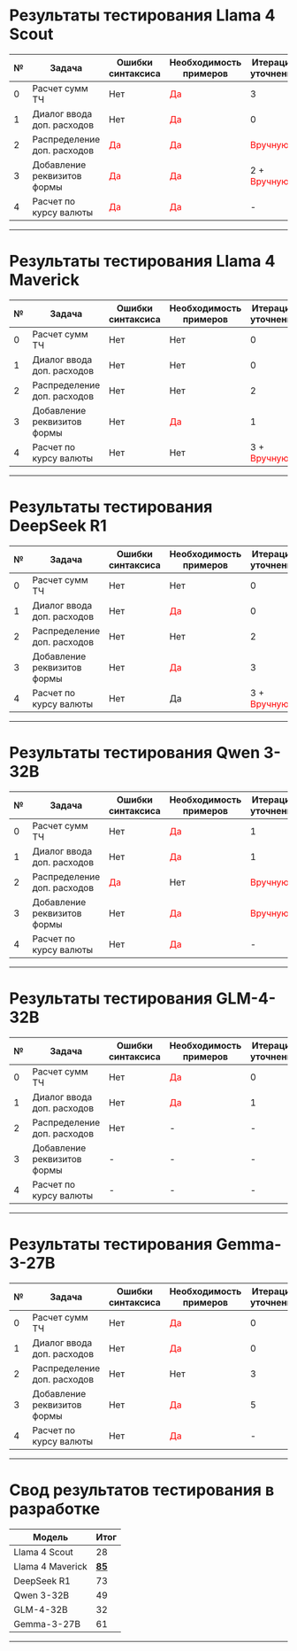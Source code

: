 # Результаты тестирования **Llama 4 Scout**

| **№** | **Задача** | **Ошибки синтаксиса** | **Необходимость примеров** | **Итерации уточнения** | **Качество архитектуры** | **Итог** (28) |
|-------|------------|------------------------|----------------------------|------------------------|--------------------------|-----|
| 0 | Расчет сумм ТЧ | Нет | <span style="color:red">Да</span> | 3 | 2 | 9 |
| 1 | Диалог ввода доп. расходов | Нет | <span style="color:red">Да</span> | 0 | 3 | 13 |
| 2 | Распределение доп. расходов | <span style="color:red">Да</span> | <span style="color:red">Да</span> | <span style="color:red">Вручную</span> | 2 | 2|
| 3 | Добавление реквизитов формы | <span style="color:red">Да</span> | <span style="color:red">Да</span> | 2 + <span style="color:red">Вручную</span>| 4 | 4 |
| 4 | Расчет по курсу валюты | <span style="color:red">Да</span>| <span style="color:red">Да</span> | - | - | 0 |

---

# Результаты тестирования **Llama 4 Maverick**

| **№** | **Задача** | **Ошибки синтаксиса** | **Необходимость примеров** | **Итерации уточнения** | **Качество архитектуры** | **Итог** (85) |
|-------|------------|------------------------|----------------------------|------------------------|--------------------------|-----|
| 0 | Расчет сумм ТЧ | Нет | Нет | 0 | 5 | 20 |
| 1 | Диалог ввода доп. расходов | Нет | Нет | 0 | 4 | 19 |
| 2 | Распределение доп. расходов | Нет | Нет | 2 | 5 | 18 |
| 3 | Добавление реквизитов формы | Нет | <span style="color:red">Да</span> | 1 | 5 | 14 |
| 4 | Расчет по курсу валюты | Нет | Нет | 3 + <span style="color:red">Вручную</span> | 4 | 14 |

---

# Результаты тестирования **DeepSeek R1**

| **№** | **Задача** | **Ошибки синтаксиса** | **Необходимость примеров** | **Итерации уточнения** | **Качество архитектуры** | **Итог** (73) |
|-------|------------|------------------------|----------------------------|------------------------|--------------------------|-----|
| 0 | Расчет сумм ТЧ | Нет | Нет | 0 | 4 | 19 |
| 1 | Диалог ввода доп. расходов | Нет | <span style="color:red">Да</span> | 0 | 5 | 15 |
| 2 | Распределение доп. расходов | Нет | Нет | 2 | 4 | 17 |
| 3 | Добавление реквизитов формы | Нет | <span style="color:red">Да</span> | 3 | 5 | 13 |
| 4 | Расчет по курсу валюты | Нет | Да | 3 + <span style="color:red">Вручную</span> | 4 | 9 |

---

# Результаты тестирования **Qwen 3-32B**

| **№** | **Задача** | **Ошибки синтаксиса** | **Необходимость примеров** | **Итерации уточнения** | **Качество архитектуры** | **Итог** (49) |
|-------|------------|------------------------|----------------------------|------------------------|--------------------------|-----|
| 0 | Расчет сумм ТЧ | Нет | <span style="color:red">Да</span> | 1 | 4 | 13 |
| 1 | Диалог ввода доп. расходов | Нет | <span style="color:red">Да</span> | 1 | 3 | 12 |
| 2 | Распределение доп. расходов | <span style="color:red">Да</span> | Нет | <span style="color:red">Вручную</span> | 5 | 10 |
| 3 | Добавление реквизитов формы | Нет | <span style="color:red">Да</span> | <span style="color:red">Вручную</span> | 4 | 9 |
| 4 | Расчет по курсу валюты | Нет | <span style="color:red">Да</span> | - | - | 5 |

---

# Результаты тестирования **GLM-4-32B**

| **№** | **Задача** | **Ошибки синтаксиса** | **Необходимость примеров** | **Итерации уточнения** | **Качество архитектуры** | **Итог** (32) |
|-------|------------|------------------------|----------------------------|------------------------|--------------------------|-----|
| 0 | Расчет сумм ТЧ | Нет | <span style="color:red">Да</span> | 0 | 5 | 15 |
| 1 | Диалог ввода доп. расходов | Нет | <span style="color:red">Да</span> | 1 | 3 | 12 |
| 2 | Распределение доп. расходов | Нет | - | - | - | 5 |
| 3 | Добавление реквизитов формы | - | - | - | - | - |
| 4 | Расчет по курсу валюты | - | - | - | - | - |

---

# Результаты тестирования **Gemma-3-27B**

| **№** | **Задача** | **Ошибки синтаксиса** | **Необходимость примеров** | **Итерации уточнения** | **Качество архитектуры** | **Итог** (61) |
|-------|------------|------------------------|----------------------------|------------------------|--------------------------|-----|
| 0 | Расчет сумм ТЧ | Нет | <span style="color:red">Да</span> | 0 | 5 | 15 |
| 1 | Диалог ввода доп. расходов | Нет | <span style="color:red">Да</span> | 0 | 5 | 15 |
| 2 | Распределение доп. расходов | Нет | Нет | 3 | 5 | 17 |
| 3 | Добавление реквизитов формы | Нет | <span style="color:red">Да</span> | 5 | 4 | 9 |
| 4 | Расчет по курсу валюты | Нет | <span style="color:red">Да</span> | - | - | 5 |

---

# Свод результатов тестирования в разработке

| **Модель** | **Итог** |
|------------|----------|
| Llama 4 Scout | 28 |
| Llama 4 Maverick | **<u>85</u>** |
| DeepSeek R1 | 73 |
| Qwen 3-32B | 49 |
| GLM-4-32B | 32 |
| Gemma-3-27B | 61 |

---
